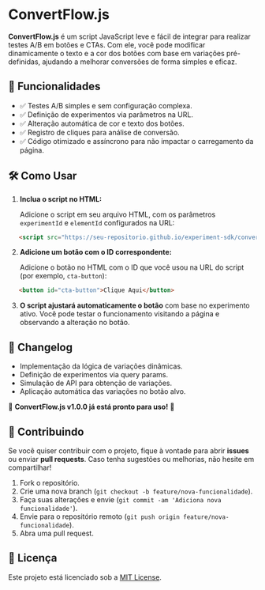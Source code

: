 # ConvertFlow.js

**ConvertFlow.js** é um script JavaScript leve e fácil de integrar para realizar testes A/B em botões e CTAs. Com ele, você pode modificar dinamicamente o texto e a cor dos botões com base em variações pré-definidas, ajudando a melhorar conversões de forma simples e eficaz.

## 🎯 Funcionalidades

- ✅ Testes A/B simples e sem configuração complexa.
- ✅ Definição de experimentos via parâmetros na URL.
- ✅ Alteração automática de cor e texto dos botões.
- ✅ Registro de cliques para análise de conversão.
- ✅ Código otimizado e assíncrono para não impactar o carregamento da página.

## 🛠 Como Usar

1. **Inclua o script no HTML:**

   Adicione o script em seu arquivo HTML, com os parâmetros `experimentId` e `elementId` configurados na URL:
```html
   <script src="https://seu-repositorio.github.io/experiment-sdk/convertflow.js?experimentId=exp-123&elementId=cta-button"></script>
```
2. **Adicione um botão com o ID correspondente:**

   Adicione o botão no HTML com o ID que você usou na URL do script (por exemplo, `cta-button`):
```html
   <button id="cta-button">Clique Aqui</button>
```
3. **O script ajustará automaticamente o botão** com base no experimento ativo. Você pode testar o funcionamento visitando a página e observando a alteração no botão.

## 📌 Changelog

- Implementação da lógica de variações dinâmicas.
- Definição de experimentos via query params.
- Simulação de API para obtenção de variações.
- Aplicação automática das variações no botão alvo.

🔹 **ConvertFlow.js v1.0.0 já está pronto para uso!** 🚀

## 🔧 Contribuindo

Se você quiser contribuir com o projeto, fique à vontade para abrir **issues** ou enviar **pull requests**. Caso tenha sugestões ou melhorias, não hesite em compartilhar!

1. Fork o repositório.
2. Crie uma nova branch (`git checkout -b feature/nova-funcionalidade`).
3. Faça suas alterações e envie (`git commit -am 'Adiciona nova funcionalidade'`).
4. Envie para o repositório remoto (`git push origin feature/nova-funcionalidade`).
5. Abra uma pull request.

## 📄 Licença

Este projeto está licenciado sob a [MIT License](LICENSE).
